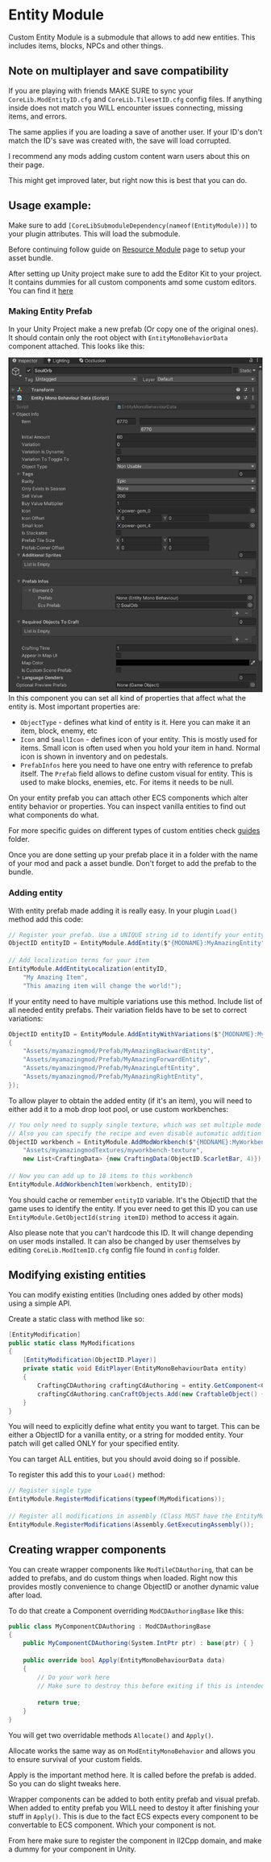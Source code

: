 # Entity Module
Custom Entity Module is a submodule that allows to add new entities. This includes items, blocks, NPCs and other things. 

## Note on multiplayer and save compatibility
If you are playing with friends MAKE SURE to sync your `CoreLib.ModEntityID.cfg` and `CoreLib.TilesetID.cfg` config files. If anything inside does not match you WILL encounter issues connecting, missing items, and errors.

The same applies if you are loading a save of another user. If your ID's don't match the ID's save was created with, the save will load corrupted.

I recommend any mods adding custom content warn users about this on their page.

This might get improved later, but right now this is best that you can do.

## Usage example:
Make sure to add `[CoreLibSubmoduleDependency(nameof(EntityModule))]` to your plugin attributes. This will load the submodule.

Before continuing follow guide on [Resource Module](../ModResources/README.md) page to setup your asset bundle.

After setting up Unity project make sure to add the Editor Kit to your project. It contains dummies for all custom components amd some custom editors. You can find it [here](../../../EditorKit/)

### Making Entity Prefab
In your Unity Project make a new prefab (Or copy one of the original ones). It should contain only the root object with `EntityMonoBehaviorData` component attached. This looks like this:

![EntityMonoBehaviorData In Unity Editor](./documentation/EntityMonoBehaviorData.png)<br>
In this component you can set all kind of properties that affect what the entity is. Most important properties are:

- `ObjectType` - defines what kind of entity is it. Here you can make it an item, block, enemy, etc
- `Icon` and `SmallIcon` - defines icon of your entity. This is mostly used for items. Small icon is often used when you hold your item in hand. Normal icon is shown in inventory and on pedestals.
- `PrefabInfos` here you need to have one entry with reference to prefab itself. The `Prefab` field allows to define custom visual for entity. This is used to make blocks, enemies, etc. For items it needs to be null.

On your entity prefab you can attach other ECS components which alter entity behavior or properties. You can inspect vanilla entities to find out what components do what.

For more specific guides on different types of custom entities check [guides](Guides/) folder.

Once you are done setting up your prefab place it in a folder with the name of your mod and pack a asset bundle. Don't forget to add the prefab to the bundle.

### Adding entity

With entity prefab made adding it is really easy. In your plugin `Load()` method add this code:
```cs
// Register your prefab. Use a UNIQUE string id to identify your entity. I recommend to include your mod name in the ID.
ObjectID entityID = EntityModule.AddEntity($"{MODNAME}:MyAmazingEntity", "Assets/myamazingmod/Prefab/MyAmazingEntity");

// Add localization terms for your item
EntityModule.AddEntityLocalization(entityID,
    "My Amazing Item",
    "This amazing item will change the world!");
```

If your entity need to have multiple variations use this method. Include list of all needed entity prefabs. Their variation fields have to be set to correct variations:
```cs
ObjectID entityID = EntityModule.AddEntityWithVariations($"{MODNAME}:MyAmazingEntity", new[]
{
    "Assets/myamazingmod/Prefab/MyAmazingBackwardEntity",
    "Assets/myamazingmod/Prefab/MyAmazingForwardEntity",
    "Assets/myamazingmod/Prefab/MyAmazingLeftEntity",
    "Assets/myamazingmod/Prefab/MyAmazingRightEntity",
});
```

To allow player to obtain the added entity (if it's an item), you will need to either add it to a mob drop loot pool, or use custom workbenches:
```cs
// You only need to supply single texture, which was set multiple mode
// Also you can specify the recipe and even disable automatic addition to root mod workbenches
ObjectID workbench = EntityModule.AddModWorkbench($"{MODNAME}:MyWorkbench",
    "Assets/myamazingmodTextures/myworkbench-texture", 
    new List<CraftingData> {new CraftingData(ObjectID.ScarletBar, 4)});

// Now you can add up to 18 items to this workbench
EntityModule.AddWorkbenchItem(workbench, entityID);
```

You should cache or remember `entityID` variable. It's the ObjectID that the game uses to identify the entity.
If you ever need to get this ID you can use `EntityModule.GetObjectId(string itemID)` method to access it again.

Also please note that you can't hardcode this ID. It will change depending on user mods installed. It can also be changed by user themselves by editing `CoreLib.ModItemID.cfg` config file found in `config` folder.

## Modifying existing entities
You can modify existing entities (Including ones added by other mods) using a simple API.

Create a static class with method like so:
```csharp
[EntityModification]
public static class MyModifications
{
    [EntityModification(ObjectID.Player)]
    private static void EditPlayer(EntityMonoBehaviourData entity)
    {
        CraftingCDAuthoring craftingCdAuthoring = entity.GetComponent<CraftingCDAuthoring>();
        craftingCdAuthoring.canCraftObjects.Add(new CraftableObject() { objectID = rootWorkbenches.First(), amount = 1 });
    }
}
```
You will need to explicitly define what entity you want to target. This can be either a ObjectID for a vanilla entity, or a string for modded entity. Your patch will get called ONLY for your specified entity.

You can target ALL entities, but you should avoid doing so if possible.

To register this add this to your `Load()` method:

```csharp
// Register single type
EntityModule.RegisterModifications(typeof(MyModifications));

// Register all modifications in assembly (Class MUST have the EntityModification attribute)
EntityModule.RegisterModifications(Assembly.GetExecutingAssembly());
```

## Creating wrapper components
You can create wrapper components like `ModTileCDAuthoring`, that can be added to prefabs, and do custom things when loaded. Right now this provides mostly convenience to change ObjectID or another dynamic value after load.

To do that create a Component overriding `ModCDAuthoringBase` like this:

```csharp
public class MyComponentCDAuthoring : ModCDAuthoringBase
{
    public MyComponentCDAuthoring(System.IntPtr ptr) : base(ptr) { }

    public override bool Apply(EntityMonoBehaviourData data)
    {
		// Do your work here
		// Make sure to destroy this before exiting if this is intended for entity prefab
		
        return true;
    }
}
```
You will get two overridable methods `Allocate()` and `Apply()`. 

Allocate works the same way as on `ModEntityMonoBehavior` and allows you to ensure survival of your custom fields.

Apply is the important method here. It is called before the prefab is added. So you can do slight tweaks here. 

Wrapper components can be added to both entity prefab and visual prefab. When added to entity prefab you WILL need to destoy it after finishing your stuff in `Apply()`. This is due to the fact ECS expects every component to be convertable to ECS component. Which your component is not.

From here make sure to register the component in Il2Cpp domain, and make a dummy for your component in Unity.